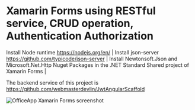 # Xamarin Forms using RESTful service, CRUD operation, Authentication Authorization

Install Node runtime https://nodejs.org/en/ | 
Install json-server https://github.com/typicode/json-server | 
Install Newtonsoft.Json and Microsoft.Net.Http Nuget Packages in the .NET Standard Shared project of Xamarin Forms |

The backend service of this project is https://github.com/webmasterdevlin/JwtAngularScaffold

![OfficeApp Xamarin Forms screenshot](https://github.com/webmasterdevlin/OfficeAppXamarinForms/blob/master/officeappxf.png)
